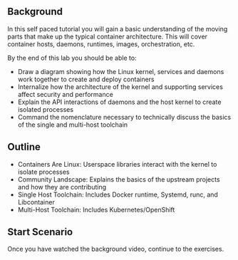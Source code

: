 ## Background
In this self paced tutorial you will gain a basic understanding of the moving parts that make up the typical container architecture.  This will cover container hosts, daemons, runtimes, images, orchestration, etc.

By the end of this lab you should be able to:
- Draw a diagram showing how the Linux kernel, services and daemons work together to create and deploy containers
- Internalize how the architecture of the kernel and supporting services affect security and performance
- Explain the API interactions of daemons and the host kernel to create isolated processes
- Command the nomenclature necessary to technically discuss the basics of the single and multi-host toolchain


## Outline
- Containers Are Linux: Userspace libraries interact with the kernel to isolate processes
- Community Landscape: Explains the basics of the upstream projects and how they are contributing
- Single Host Toolchain: Includes Docker runtime, Systemd, runc, and Libcontainer
- Multi-Host Toolchain: Includes Kubernetes/OpenShift

## Start Scenario
Once you have watched the background video, continue to the exercises.

